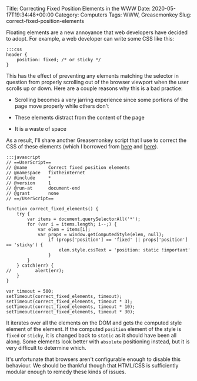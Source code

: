 Title: Correcting Fixed Position Elements in the WWW
Date: 2020-05-17T19:34:48+00:00
Category: Computers
Tags: WWW, Greasemonkey
Slug: correct-fixed-position-elements

Floating elements are a new annoyance that web developers have decided to
adopt. For example, a web developer can write some CSS like this:

    :::css
    header {
        position: fixed; /* or sticky */
    }

This has the effect of preventing any elements matching the selector in
question from properly scrolling out of the browser viewport when the user
scrolls up or down. Here are a couple reasons why this is a bad practice:

* Scrolling becomes a very jarring experience since some portions of the page
  move properly while others don't

* These elements distract from the content of the page

* It is a waste of space

As a result, I'll share another Greasemonkey script that I use to correct the
CSS of these elements (which I borrowed from [here][1] and [here][2]).

    :::javascript
    // ==UserScript==
    // @name        Correct fixed position elements
    // @namespace   fixtheinternet
    // @include     *
    // @version     1
    // @run-at      document-end
    // @grant       none
    // ==/UserScript==

    function correct_fixed_elements() {
        try {
            var items = document.querySelectorAll('*');
            for (var i = items.length; i--;) {
                var elem = items[i];
                var props = window.getComputedStyle(elem, null);
                    if (props['position'] == 'fixed' || props['position'] == 'sticky') {
                        elem.style.cssText = 'position: static !important'
                    }
            }
        } catch(err) {
    //         alert(err);
        }
    }

    var timeout = 500;
    setTimeout(correct_fixed_elements, timeout);
    setTimeout(correct_fixed_elements, timeout * 3);
    setTimeout(correct_fixed_elements, timeout * 10);
    setTimeout(correct_fixed_elements, timeout * 30);

It iterates over all the elements on the DOM and gets the computed style
element of the element. If the computed `position` element of the style is
`fixed` or `sticky`, it is changed back to `static` as it should have been all
along. Some elements look better with `absolute` positioning instead, but it is
very difficult to determine which.

It's unfortunate that browsers aren't configurable enough to disable this
behaviour. We should be thankful though that HTML/CSS is sufficiently modular
enough to remedy these kinds of issues.

[1]: https://alisdair.mcdiarmid.org/kill-sticky-headers/
[2]: https://gist.github.com/alisdair/5670341
